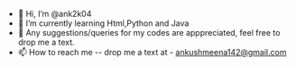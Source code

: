 - 👋 Hi, I’m @ank2k04
- 🌱 I’m currently learning Html,Python and Java
- 💞️ Any suggestions/queries for my codes are apppreciated, feel free to drop me a text.
- 📫 How to reach me -- drop me a text at - ankushmeena142@gmail.com

<!---
ank2k04/ank2k04 is a ✨ special ✨ repository because its `README.md` (this file) appears on your GitHub profile.
You can click the Preview link to take a look at your changes.
--->
